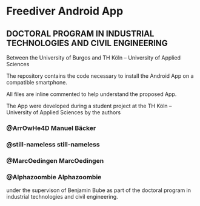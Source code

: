 # Freediver Android App 
## DOCTORAL PROGRAM IN INDUSTRIAL TECHNOLOGIES AND CIVIL ENGINEERING
Between the University of Burgos and TH Köln – University of Applied Sciences

The repository contains the code necessary to install the Android App on a compatible smartphone.

All files are inline commented to help understand the proposed App.

The App were developed during a student project at the TH Köln – University of Applied Sciences by the authors 

### @ArrOwHe4D Manuel Bäcker 
### @still-nameless still-nameless
### @MarcOedingen MarcOedingen
### @Alphazoombie Alphazoombie

under the supervison of Benjamin Bube as part of the doctoral program in industrial technologies and civil engineering.
